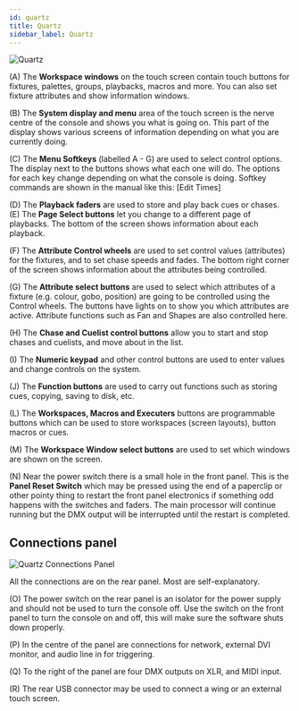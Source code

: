 ```yaml
---
id: quartz
title: Quartz
sidebar_label: Quartz
---
```


![Quartz](/docs/images/image34.png)

\(A\) The **Workspace windows** on the touch screen contain touch buttons for
fixtures, palettes, groups, playbacks, macros and more. You can also set
fixture attributes and show information windows.

\(B\) The **System display and menu** area of the touch screen is the nerve
centre of the console and shows you what is going on. This part of the
display shows various screens of information depending on what you are
currently doing.

\(C\) The **Menu Softkeys** (labelled A - G) are used to select control
options. The display next to the buttons shows what each one will do.
The options for each key change depending on what the console is doing.
Softkey commands are shown in the manual like this:
\[Edit Times\]

\(D\) The **Playback faders** are used to store and play back cues or chases.
\(E\) The **Page Select buttons** let you change to a different page of
playbacks. The bottom of the screen shows information about each
playback.

\(F\) The **Attribute Control wheels** are used to set control values
(attributes) for the fixtures, and to set chase speeds and fades. The
bottom right corner of the screen shows information about the attributes
being controlled.

\(G\) The **Attribute select buttons** are used to select which attributes of
a fixture (e.g. colour, gobo, position) are going to be controlled using
the Control wheels. The buttons have lights on to show you which
attributes are active. Attribute functions such as Fan and Shapes are
also controlled here.

\(H\) The **Chase and Cuelist control buttons** allow you to start and stop
chases and cuelists, and move about in the list.

\(I\) The **Numeric keypad** and other control buttons are used to enter
values and change controls on the system.

\(J\) The **Function buttons** are used to carry out functions such as storing
cues, copying, saving to disk, etc.

\(L\) The **Workspaces, Macros and Executers** buttons are programmable
buttons which can be used to store workspaces (screen layouts), button
macros or cues.

\(M\) The **Workspace Window select buttons** are used to set which windows
are shown on the screen.

\(N\) Near the power switch there is a small hole in the front panel. This is
the **Panel Reset Switch** which may be pressed using the end of a
paperclip or other pointy thing to restart the front panel electronics
if something odd happens with the switches and faders. The main
processor will continue running but the DMX output will be interrupted
until the restart is completed.

## Connections panel

![Quartz Connections Panel](/docs/images/image36.png)

All the connections are on the rear panel. Most are self-explanatory.

\(O\) The power switch on the rear panel is an isolator for the power supply
and should not be used to turn the console off. Use the switch on the
front panel to turn the console on and off, this will make sure the software shuts
down properly.

\(P\) In the centre of the panel are connections for network, external DVI monitor,
and audio line in for triggering.

\(Q\) To the right of the panel are four DMX outputs on XLR, and MIDI input.

\(R\) The rear USB connector may be used to connect a wing or an external
touch screen.
